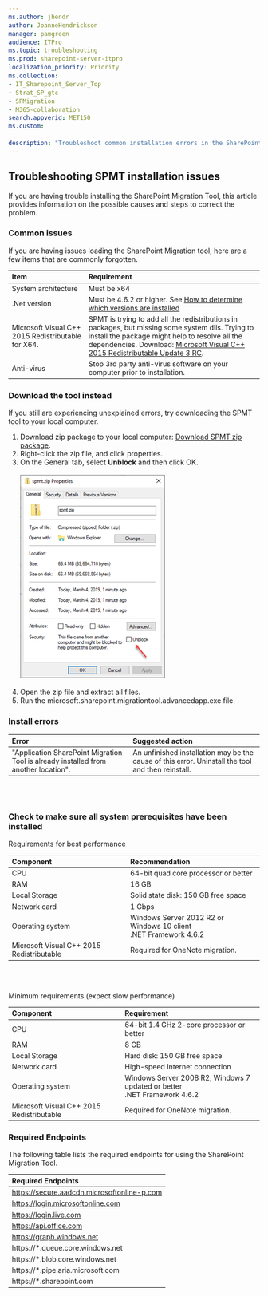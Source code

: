 ```yaml
---
ms.author: jhendr
author: JoanneHendrickson
manager: pamgreen
audience: ITPro
ms.topic: troubleshooting
ms.prod: sharepoint-server-itpro
localization_priority: Priority
ms.collection: 
- IT_Sharepoint_Server_Top
- Strat_SP_gtc
- SPMigration
- M365-collaboration
search.appverid: MET150
ms.custom: 

description: "Troubleshoot common installation errors in the SharePoint Migration Tool."
---
```

## Troubleshooting SPMT installation issues

If you are having trouble installing the SharePoint Migration Tool, this article provides information on the possible causes and steps to correct the problem.

### **Common issues**

If you are having issues loading the SharePoint Migration tool, here are a few items that are commonly forgotten.

|**Item**|**Requirement**|
|:-----|:-----|
|System architecture| Must be x64|
|.Net version |Must be 4.6.2 or higher. See [How to determine which versions are installed](https://docs.microsoft.com/en-us/dotnet/framework/migration-guide/how-to-determine-which-versions-are-installed)|
|Microsoft Visual C++ 2015 Redistributable for X64.|SPMT is trying to add all the redistributions in packages, but missing some system dlls. Trying to install the package might help to resolve all the dependencies. Download: [Microsoft Visual C++ 2015 Redistributable Update 3 RC](https://www.microsoft.com/en-us/download/details.aspx?id=52685).|
|Anti-virus| Stop 3rd party anti-virus software on your computer prior to installation.

 ### Download the tool instead

If you still are experiencing unexplained errors, try downloading the SPMT tool to your local computer.  

1. Download zip package to your local computer:  [Download SPMT.zip package](https://aka.ms/spmt-zip).
2. Right-click the zip file, and click properties.
3. On the General tab, select **Unblock** and then click OK.</br></br>
 ![SPMT Properties](media/spmtzip.png)
</br></br>
4. Open the zip file and extract all files.
5. Run the microsoft.sharepoint.migrationtool.advancedapp.exe file.

### **Install errors**

|**Error**|**Suggested action**|
|:-----|:-----|
|"Application SharePoint Migration Tool is already installed from another location".|An unfinished installation may be the cause of this error. Uninstall the tool and then reinstall.|

</br></br>

### **Check to make sure all system prerequisites have been installed**

Requirements for best performance

|**Component**|**Recommendation**|
|:-----|:-----|
|CPU |64-bit quad core processor or better|
|RAM |16 GB |
|Local Storage|Solid state disk: 150 GB free space|
|Network card|1 Gbps|
|Operating system |Windows Server 2012 R2 or Windows 10 client  <br/> .NET Framework 4.6.2 |
|Microsoft Visual C++ 2015 Redistributable|Required for OneNote migration.|

</br>
</br>

Minimum requirements (expect slow performance)

|**Component**|**Requirement**|
|:-----|:-----|
|CPU  |64-bit 1.4 GHz 2-core processor or better |
|RAM|8 GB|
|Local Storage|Hard disk: 150 GB free space|
|Network card|High-speed Internet connection|
|Operating system|Windows Server 2008 R2, Windows 7 updated or better  <br/> .NET Framework 4.6.2|
|Microsoft Visual C++ 2015 Redistributable|Required for OneNote migration.|
   

### Required Endpoints

The following table lists the required endpoints for using the SharePoint Migration Tool.</br>


|**Required Endpoints**|
|:-----|
|https://secure.aadcdn.microsoftonline-p.com|</br>
|https://login.microsoftonline.com|</br>
|https://login.live.com|</br>
|https://api.office.com|</br>
|https://graph.windows.net|</br>
|https://*.queue.core.windows.net|</br>
|https://*.blob.core.windows.net|</br>
|https://*.pipe.aria.microsoft.com|</br>
|https://*.sharepoint.com|</br>




